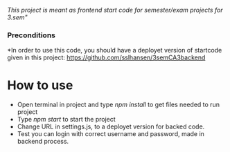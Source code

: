 *This project is meant as frontend start code for semester/exam projects for 3.sem"*

### Preconditions
*In order to use this code, you should have a deployet version of startcode given in this project:
https://github.com/sslhansen/3semCA3backend

# How to use
- Open terminal in project and type *npm install* to get files needed to run project
- Type *npm start* to start the project
- Change URL in settings.js, to a deployet version for backed code.
- Test you can login with correct username and password, made in backend process.
